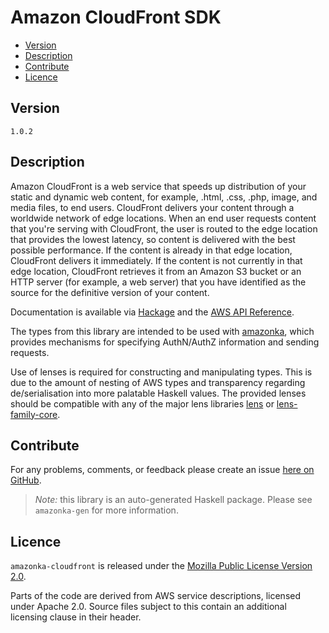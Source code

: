 # Amazon CloudFront SDK

* [Version](#version)
* [Description](#description)
* [Contribute](#contribute)
* [Licence](#licence)


## Version

`1.0.2`


## Description

Amazon CloudFront is a web service that speeds up distribution of your
static and dynamic web content, for example, .html, .css, .php, image,
and media files, to end users. CloudFront delivers your content through
a worldwide network of edge locations. When an end user requests content
that you\'re serving with CloudFront, the user is routed to the edge
location that provides the lowest latency, so content is delivered with
the best possible performance. If the content is already in that edge
location, CloudFront delivers it immediately. If the content is not
currently in that edge location, CloudFront retrieves it from an Amazon
S3 bucket or an HTTP server (for example, a web server) that you have
identified as the source for the definitive version of your content.

Documentation is available via [Hackage](http://hackage.haskell.org/package/amazonka-cloudfront)
and the [AWS API Reference](http://docs.aws.amazon.com/AmazonCloudFront/latest/APIReference/Welcome.html).

The types from this library are intended to be used with [amazonka](http://hackage.haskell.org/package/amazonka),
which provides mechanisms for specifying AuthN/AuthZ information and sending requests.

Use of lenses is required for constructing and manipulating types.
This is due to the amount of nesting of AWS types and transparency regarding
de/serialisation into more palatable Haskell values.
The provided lenses should be compatible with any of the major lens libraries
[lens](http://hackage.haskell.org/package/lens) or [lens-family-core](http://hackage.haskell.org/package/lens-family-core).

## Contribute

For any problems, comments, or feedback please create an issue [here on GitHub](https://github.com/brendanhay/amazonka/issues).

> _Note:_ this library is an auto-generated Haskell package. Please see `amazonka-gen` for more information.


## Licence

`amazonka-cloudfront` is released under the [Mozilla Public License Version 2.0](http://www.mozilla.org/MPL/).

Parts of the code are derived from AWS service descriptions, licensed under Apache 2.0.
Source files subject to this contain an additional licensing clause in their header.
